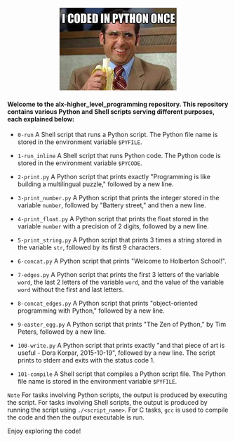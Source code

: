 <p align="center">
  <img src="https://github.com/adilma53/alx-higher_level_programming/blob/main/0x00-python-hello_world/download.jpeg" alt="Sample Image">
</p>

#### Welcome to the alx-higher_level_programming repository. This repository contains various Python and Shell scripts serving different purposes, each explained below:

- `0-run` A Shell script that runs a Python script. The Python file name is stored in the environment variable `$PYFILE`.

- `1-run_inline` A Shell script that runs Python code. The Python code is stored in the environment variable `$PYCODE`.

- `2-print.py` A Python script that prints exactly "Programming is like building a multilingual puzzle," followed by a new line.

- `3-print_number.py` A Python script that prints the integer stored in the variable `number`, followed by "Battery street," and then a new line.

- `4-print_float.py` A Python script that prints the float stored in the variable `number` with a precision of 2 digits, followed by a new line.

- `5-print_string.py` A Python script that prints 3 times a string stored in the variable `str`, followed by its first 9 characters.

- `6-concat.py` A Python script that prints "Welcome to Holberton School!".

- `7-edges.py` A Python script that prints the first 3 letters of the variable `word`, the last 2 letters of the variable `word`, and the value of the variable `word` without the first and last letters.

- `8-concat_edges.py` A Python script that prints "object-oriented programming with Python," followed by a new line.

- `9-easter_egg.py` A Python script that prints "The Zen of Python," by Tim Peters, followed by a new line.

- `100-write.py` A Python script that prints exactly "and that piece of art is useful - Dora Korpar, 2015-10-19", followed by a new line. The script prints to stderr and exits with the status code 1.

- `101-compile` A Shell script that compiles a Python script file. The Python file name is stored in the environment variable `$PYFILE`.

`Note` For tasks involving Python scripts, the output is produced by executing the script. For tasks involving Shell scripts, the output is produced by running the script using `./<script_name>`. For C tasks, `gcc` is used to compile the code and then the output executable is run.

Enjoy exploring the code!
